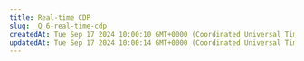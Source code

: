 ```yaml
---
title: Real-time CDP
slug: _Q_6-real-time-cdp
createdAt: Tue Sep 17 2024 10:00:10 GMT+0000 (Coordinated Universal Time)
updatedAt: Tue Sep 17 2024 10:00:14 GMT+0000 (Coordinated Universal Time)
---
```


